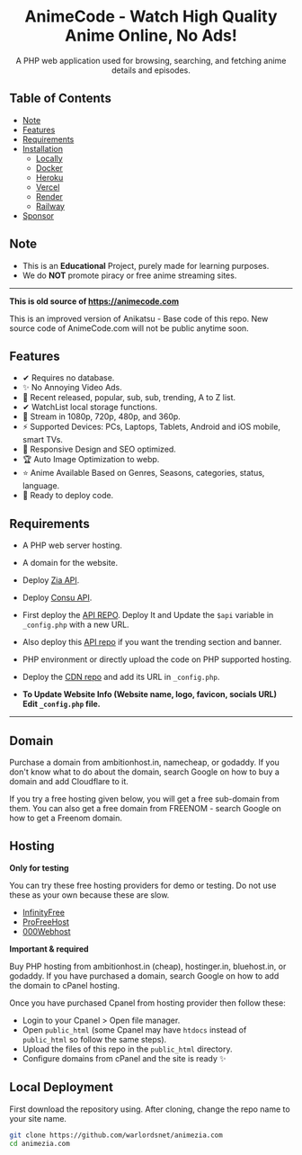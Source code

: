 <h1 align="center">
  AnimeCode - Watch High Quality Anime Online, No Ads!
</h1>

<p align="center">
  A PHP web application used for browsing, searching, and fetching anime details and episodes.
</p>

<h2> Table of Contents </h2>

- [Note](#note)
- [Features](#features)
- [Requirements](#requirements)
- [Installation](#installation)
  - [Locally](#locally)
  - [Docker](#docker)
  - [Heroku](#heroku)
  - [Vercel](#vercel)
  - [Render](#render)
  - [Railway](#railway)
- [Sponsor](#sponsor)

## Note

- This is an **Educational** Project, purely made for learning purposes.
- We do **NOT** promote piracy or free anime streaming sites.

<hr />

**This is old source of https://animecode.com**

This is an improved version of Anikatsu - Base code of this repo. New source code of AnimeCode.com will not be public anytime soon.

## Features

- ✔ Requires no database.
- ✨ No Annoying Video Ads.
- 🎁 Recent released, popular, sub, sub, trending, A to Z list.
- ✔ WatchList local storage functions.
- 🎉 Stream in 1080p, 720p, 480p, and 360p.
- ⚡ Supported Devices: PCs, Laptops, Tablets, Android and iOS mobile, smart TVs.
- 🎨 Responsive Design and SEO optimized.
- 🏆 Auto Image Optimization to webp.
- ⭐ Anime Available Based on Genres, Seasons, categories, status, language.
- 🚀 Ready to deploy code.

## Requirements

- A PHP web server hosting.
- A domain for the website.
- Deploy [Zia API](#api).
- Deploy [Consu API](#api).
- First deploy the [API REPO](https://github.com/warlordsnet/zia-api). Deploy It and Update the `$api` variable in `_config.php` with a new URL.
- Also deploy this [API repo](https://github.com/warlordsnet/consu-api) if you want the trending section and banner.
- PHP environment or directly upload the code on PHP supported hosting.
- Deploy the [CDN repo](https://github.com/warlordsnet/cdnzia) and add its URL in `_config.php`.

- **To Update Website Info (Website name, logo, favicon, socials URL) Edit `_config.php` file.**

<hr />

## Domain

Purchase a domain from ambitionhost.in, namecheap, or godaddy. If you don't know what to do about the domain, search Google on how to buy a domain and add Cloudflare to it.

If you try a free hosting given below, you will get a free sub-domain from them. You can also get a free domain from FREENOM - search Google on how to get a Freenom domain.

## Hosting

**Only for testing**

You can try these free hosting providers for demo or testing. Do not use these as your own because these are slow.

- [InfinityFree](https://www.infinityfree.net/)
- [ProFreeHost](https://profreehost.com/)
- [000Webhost](https://in.000webhost.com/free-php-hosting)

**Important & required**

Buy PHP hosting from ambitionhost.in (cheap), hostinger.in, bluehost.in, or godaddy. If you have purchased a domain, search Google on how to add the domain to cPanel hosting.

Once you have purchased Cpanel from hosting provider then follow these:
- Login to your Cpanel > Open file manager.
- Open `public_html` (some Cpanel may have `htdocs` instead of `public_html` so follow the same steps).
- Upload the files of this repo in the `public_html` directory.
- Configure domains from cPanel and the site is ready ✨

## Local Deployment

First download the repository using. After cloning, change the repo name to your site name.

```sh
git clone https://github.com/warlordsnet/animezia.com
cd animezia.com
